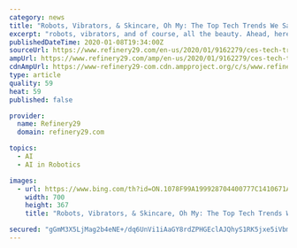 ```yaml
---
category: news
title: "Robots, Vibrators, & Skincare, Oh My: The Top Tech Trends We Saw At CES"
excerpt: "robots, vibrators, and of course, all the beauty. Ahead, here's what is jumping out as the key tech trends of 2020. Facebook Just Banned “Deepfake” Videos, But What Exac... Ahead of the 2020 presidential election, Facebook announced an updated policy to remove videos modified by artificial intelligence known as “deepfakes.?"
publishedDateTime: 2020-01-08T19:34:00Z
sourceUrl: https://www.refinery29.com/en-us/2020/01/9162279/ces-tech-trends-2020
ampUrl: https://www.refinery29.com/amp/en-us/2020/01/9162279/ces-tech-trends-2020
cdnAmpUrl: https://www-refinery29-com.cdn.ampproject.org/c/s/www.refinery29.com/amp/en-us/2020/01/9162279/ces-tech-trends-2020
type: article
quality: 59
heat: 59
published: false

provider:
  name: Refinery29
  domain: refinery29.com

topics:
  - AI
  - AI in Robotics

images:
  - url: https://www.bing.com/th?id=ON.1078F99A199928704400777C1410671A
    width: 700
    height: 367
    title: "Robots, Vibrators, & Skincare, Oh My: The Top Tech Trends We Saw At CES"

secured: "gGmM3X5LjMag2b4eNE+/dq6UnVi1iAaGY8rdZPHGEclAJQhyS1RK5jxe5iVbmWFqEXWFEdiSqDEJvvOuDFczXMJ5sGLBJ/ZE7l4he0ic2/qvYeOfdqPOyQCguwUoyruZ3gKWLR7BymntkS8++0cqSawzIs0JwmG7eKmga3iSZMX+oZLs3Aiw3W0HYv40sqdnfn/QO4icy5JO1jaVW0TpPc64LaNwAN1+qmuYqb0Ob2Gss18O2+IpiTQO4zoPzQEi20D38J4kPMV6HLr6lKaT9A==;yqalueM6zlPD5u4lKEOU1g=="
---
```


